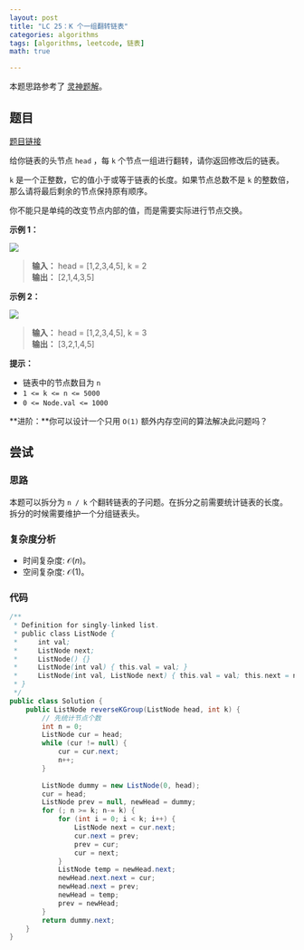 ```yaml
---
layout: post
title: "LC 25：K 个一组翻转链表"
categories: algorithms
tags: [algorithms, leetcode, 链表]
math: true

---
```


本题思路参考了 [灵神题解](https://leetcode.cn/problems/reverse-nodes-in-k-group/solutions/1992228/you-xie-cuo-liao-yi-ge-shi-pin-jiang-tou-plfs/)。

## 题目

[题目链接](https://leetcode.cn/problems/reverse-nodes-in-k-group/description/)

给你链表的头节点 `head` ，每 `k` 个节点一组进行翻转，请你返回修改后的链表。

`k` 是一个正整数，它的值小于或等于链表的长度。如果节点总数不是 `k` 的整数倍，那么请将最后剩余的节点保持原有顺序。

你不能只是单纯的改变节点内部的值，而是需要实际进行节点交换。

**示例 1：**

![](https://assets.leetcode.com/uploads/2020/10/03/reverse_ex1.jpg)

> **输入：** head = [1,2,3,4,5], k = 2\
> **输出：** [2,1,4,3,5]

**示例 2：**

![](https://assets.leetcode.com/uploads/2020/10/03/reverse_ex2.jpg)

> **输入：** head = [1,2,3,4,5], k = 3\
> **输出：** [3,2,1,4,5]

**提示：**

- 链表中的节点数目为 `n`
- `1 <= k <= n <= 5000`
- `0 <= Node.val <= 1000`

**进阶：**你可以设计一个只用 `O(1)` 额外内存空间的算法解决此问题吗？

## 尝试

### 思路

本题可以拆分为 `n / k` 个翻转链表的子问题。在拆分之前需要统计链表的长度。拆分的时候需要维护一个分组链表头。

### 复杂度分析

- 时间复杂度: $\mathcal{O}(n)$。
- 空间复杂度: $\mathcal{O}(1)$。

### 代码

```java
/**
 * Definition for singly-linked list.
 * public class ListNode {
 *     int val;
 *     ListNode next;
 *     ListNode() {}
 *     ListNode(int val) { this.val = val; }
 *     ListNode(int val, ListNode next) { this.val = val; this.next = next; }
 * }
 */
public class Solution {  
    public ListNode reverseKGroup(ListNode head, int k) {  
        // 先统计节点个数  
        int n = 0;  
        ListNode cur = head;  
        while (cur != null) {  
            cur = cur.next;  
            n++;  
        }  
  
        ListNode dummy = new ListNode(0, head);  
        cur = head;  
        ListNode prev = null, newHead = dummy;  
        for (; n >= k; n-= k) {  
            for (int i = 0; i < k; i++) {  
                ListNode next = cur.next;  
                cur.next = prev;  
                prev = cur;  
                cur = next;  
            }  
            ListNode temp = newHead.next;  
            newHead.next.next = cur;  
            newHead.next = prev;  
            newHead = temp;  
            prev = newHead;  
        }  
        return dummy.next;  
    }  
}
```
